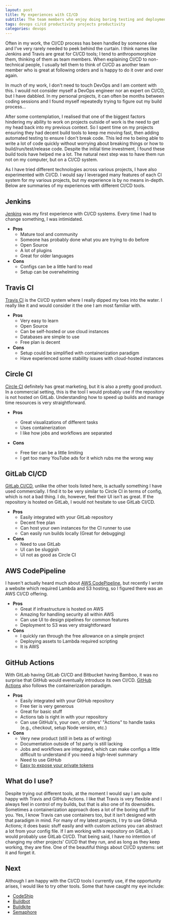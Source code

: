 ```yaml
---
layout: post
title: My experiences with CI/CD
subtitle: The team members who enjoy doing boring testing and deployments
tags: devops ci/cd productivity projects productivity
categories: devops
---
```


Often in my work, the CI/CD process has been handled by someone else and I've very rarely needed to peek behind the curtain. I think names like Jenkins and Travis are great for CI/CD tools; I tend to anthropomorphize them, thinking of them as team members. When explaining CI/CD to non-technical people, I usually tell them to think of CI/CD as another team member who is great at following orders and is happy to do it over and over again.

In much of my work, I don't need to touch DevOps and I am content with this. I would not consider myself a DevOps engineer nor an expert on CI/CD, but I have dabbled. In my personal projects, it can often be months between coding sessions and I found myself repeatedly trying to figure out my build process...

After some contemplation, I realised that one of the biggest factors hindering my ability to work on projects outside of work is the need to get my head back into my previous context. So I spent time on my projects ensuring they had decent build tools to keep me moving fast, then adding automated testing to ensure I don't break code. This led me to being able to write a lot of code quickly without worrying about breaking things or how to build/run/test/release code. Despite the initial time investment, I found these build tools have helped me a lot. The natural next step was to have them run not on my computer, but on a CI/CD system.

As I have tried different technologies across various projects, I have also experimented with CI/CD. I would say I leveraged many features of each CI system for my various projects, but my experience is by no means in-depth. Below are summaries of my experiences with different CI/CD tools.

## Jenkins

[Jenkins](https://jenkins.io/) was my first experience with CI/CD systems. Every time I had to change something, I was intimidated.

- **Pros**
    - Mature tool and community
    - Someone has probably done what you are trying to do before
    - Open Source
    - A lot of plugins
    - Great for older languages
- **Cons**
    - Configs can be a little hard to read
    - Setup can be overwhelming

## Travis CI

[Travis CI](https://travis-ci.com) is the CI/CD system where I really dipped my toes into the water. I really like it and would consider it the one I am most familiar with.
- **Pros**
    - Very easy to learn
    - Open Source
    - Can be self-hosted or use cloud instances
    - Databases are simple to use
    - Free plan is decent
- **Cons**
    - Setup could be simplified with containerization paradigm
    - Have experienced some stability issues with cloud-hosted instances

## Circle CI

[Circle CI](https://circleci.com/) definitely has great marketing, but it is also a pretty good product. In a commercial setting, this is the tool I would probably use if the repository is not hosted on GitLab. Understanding how to speed up builds and manage time resources is very straightforward.

- **Pros**
    - Great visualizations of different tasks
    - Uses containerization
    - I like how jobs and workflows are separated

- **Cons**
    - Free tier can be a little limiting
    - I get too many YouTube ads for it which rubs me the wrong way

## GitLab CI/CD

[GitLab CI/CD](https://docs.gitlab.com/ee/ci/), unlike the other tools listed here, is actually something I have used commercially. I find it to be very similar to Circle CI in terms of config, which is not a bad thing. I do, however, feel their UI isn't as great. If the repository is hosted on GitLab, I would not hesitate to use GitLab CI/CD.

- **Pros**
    - Easily integrated with your GitLab repository
    - Decent free plan
    - Can host your own instances for the CI runner to use
    - Can easily run builds locally (Great for debugging)
- **Cons**
    - Need to use GitLab
    - UI can be sluggish
    - UI not as good as Circle CI

## AWS CodePipeline

I haven't actually heard much about [AWS CodePipeline](https://aws.amazon.com/codepipeline/), but recently I wrote a website which required Lambda and S3 hosting, so I figured there was an AWS CI/CD offering.

- **Pros**
    - Great if infrastructure is hosted on AWS
    - Amazing for handling security all within AWS
    - Can use UI to design pipelines for common features
    - Deployment to S3 was very straightforward
- **Cons**
    - I quickly ran through the free allowance on a simple project
    - Deploying assets to Lambda required scripting
    - It is AWS

## GitHub Actions

With GitLab having GitLab CI/CD and Bitbucket having Bamboo, it was no surprise that GitHub would eventually introduce its own CI/CD. [GitHub Actions](https://github.com/features/actions) also follows the containerization paradigm.

- **Pros**
    - Easily integrated with your GitHub repository
    - Free tier is very generous
    - Great for basic stuff
    - Actions tab is right in with your repository
    - Can use GitHub's, your own, or others' "Actions" to handle tasks (e.g., checkout, setup Node version, etc.)
- **Cons**
    - Very new product (still in beta as of writing)
    - Documentation outside of 1st party is still lacking
    - Jobs and workflows are integrated, which can make configs a little difficult to understand if you need a high-level summary
    - Need to use GitHub
    - [Easy to expose your private tokens](https://julienrenaux.fr/2019/12/20/github-actions-security-risk/)

## What do I use?

Despite trying out different tools, at the moment I would say I am quite happy with Travis and GitHub Actions. I like that Travis is very flexible and I always feel in control of my builds, but that is also one of its downsides. Sometimes a containerization approach does a lot of the boring stuff for you. Yes, I know Travis can use containers too, but it isn't designed with that paradigm in mind. For many of my latest projects, I try to use GitHub Actions; it does basic stuff easily and with custom actions you can abstract a lot from your config file. If I am working with a repository on GitLab, I would probably use GitLab CI/CD. That being said, I have no intention of changing my other projects' CI/CD that they run, and as long as they keep working, they are fine. One of the beautiful things about CI/CD systems: set it and forget it.

## Next

Although I am happy with the CI/CD tools I currently use, if the opportunity arises, I would like to try other tools. Some that have caught my eye include:
- [CodeShip](https://codeship.com/)
- [Buildbot](https://buildbot.net/)
- [Buildkite](https://buildkite.com/)
- [Semaphore](https://semaphoreci.com/)